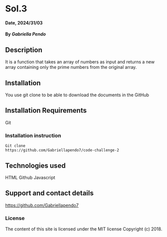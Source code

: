 # Sol.3

#### Date, 2024/31/03

#### By *Gabriella Pendo*

## Description
It is a function that takes an array of numbers as input and returns a new array containing only the prime numbers from the original array.

## Installation
You use git clone to be able to download the documents in the GitHub

## Installation Requirements
Git

### Installation instruction
```
Git clone 
https://github.com/Gabriellapendo7/code-challenge-2
```


## Technologies used
HTML
Github
Javascript

## Support and contact details
https://github.com/Gabriellapendo7

### License
The content of this site is licensed under the MIT license
Copyright (c) 2018.
